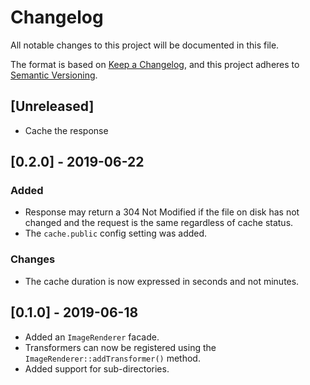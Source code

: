 # Changelog
All notable changes to this project will be documented in this file.

The format is based on [Keep a Changelog](https://keepachangelog.com/en/1.0.0/),
and this project adheres to [Semantic Versioning](https://semver.org/spec/v2.0.0.html).

## [Unreleased]
- Cache the response

## [0.2.0] - 2019-06-22
### Added
- Response may return a 304 Not Modified if the file on disk has not changed and the request is the same regardless of cache status.
- The `cache.public` config setting was added.

### Changes
- The cache duration is now expressed in seconds and not minutes.

## [0.1.0] - 2019-06-18
- Added an `ImageRenderer` facade.
- Transformers can now be registered using the `ImageRenderer::addTransformer()` method.
- Added support for sub-directories.
